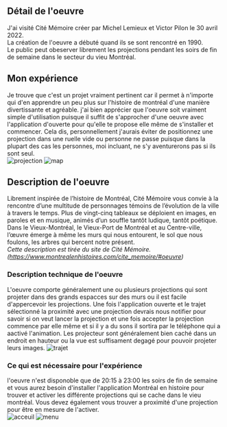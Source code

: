 ## Détail de l'oeuvre
J'ai visité Cité Mémoire créer par Michel Lemieux et Victor Pilon le 30 avril 2022.  
La création de l'oeuvre a débuté quand ils se sont rencontré en 1990.  
Le public peut obeserver librement les projections pendant les soirs de fin de semaine dans le secteur du vieu Montréal.  

## Mon expérience
Je trouve que c'est un projet vraiment pertinent car il permet à n'importe qui d'en apprendre un peu plus sur l'histoire de montréal d'une manière divertissante et agréable. j'ai bien apprécier que l'oeuvre soit vraiment simple d'utilisation puisque il suffit de s'approcher d'une oeuvre avec l'application d'ouverte pour qu'elle te propose elle même de s'installer et commencer. Cela dis, personnellement j'aurais éviter de positionnez une projection dans une ruelle vide ou personne ne passe puisque dans la plupart des cas les personnes, moi incluant, ne s'y aventurerons pas si ils sont seul.  
![projection](medias/projectionsmall.jpg)
![map](medias/map.PNG)

## Description de l'oeuvre
Librement inspirée de l’histoire de Montréal, Cité Mémoire vous convie à la rencontre d’une multitude de personnages témoins de l’évolution de la ville à travers le temps. Plus de vingt-cinq tableaux se déploient en images, en paroles et en musique, animés d’un souffle tantôt ludique, tantôt poétique. Dans le Vieux-Montréal, le Vieux-Port de Montréal et au Centre-ville, l’œuvre émerge à même les murs qui nous entourent, le sol que nous foulons, les arbres qui bercent notre présent.  
*Cette description est tirée du site de Cité Mémoire. (https://www.montrealenhistoires.com/cite_memoire/#oeuvre)* 

### Description technique de l'oeuvre
L'oeuvre comporte généralement une ou plusieurs projections qui sont projeter dans des grands espacces sur des murs ou il est facile d'appercevoir les projections. Une fois l'application ouverte et le trajet sélectionné la proximité avec une projection devrais nous notifier pour savoir si on veut lancer la projection et une fois accepter la projection commence par elle même et si il y a du sons il sortira par le téléphone qui a aactivé l'animation. Les projecteur sont généralement bien caché dans un endroit en hauteur ou la vue est suffisament degagé pour pouvoir projeter leurs images.
![trajet](medias/trajet.jpg)

### Ce qui est nécessaire pour l'expérience
l'oeuvre n'est disponoble que de 20:15 à 23:00 les soirs de fin de semaine et vous aurez besoin d'installer l'application Montréal en histoire pour trouver et activer les différente projections qui se cache dans le vieu montréal. Vous devez également vous trouver a proximité d'une projection pour être en mesure de l'activer.  
![acceuil](medias/acceuil.PNG)
![menu](medias/menu.PNG)

